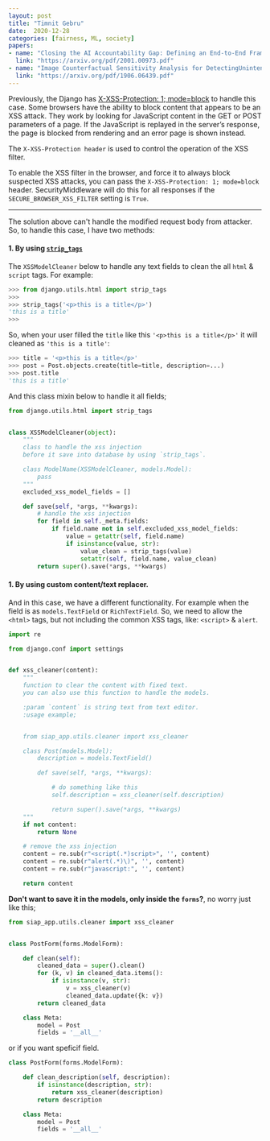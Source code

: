 ```yaml
---
layout: post
title: "Timnit Gebru"
date:  2020-12-28 
categories: [fairness, ML, society]
papers:
- name: "Closing the AI Accountability Gap: Defining an End-to-End Framework for Internal Algorithmic Auditing"
  link: "https://arxiv.org/pdf/2001.00973.pdf"
- name: "Image Counterfactual Sensitivity Analysis for DetectingUnintended Bias"
  link: "https://arxiv.org/pdf/1906.06439.pdf"
---
```


Previously, the Django has [X-XSS-Protection: 1; mode=block](https://docs.djangoproject.com/en/dev/ref/middleware/#x-xss-protection-1-mode-block) to handle this case. Some browsers have the ability to block content that appears to be an XSS attack. They work by looking for JavaScript content in the GET or POST parameters of a page. If the JavaScript is replayed in the server’s response, the page is blocked from rendering and an error page is shown instead.

The `X-XSS-Protection header` is used to control the operation of the XSS filter.

To enable the XSS filter in the browser, and force it to always block suspected XSS attacks, you can pass the `X-XSS-Protection: 1; mode=block` header. SecurityMiddleware will do this for all responses if the `SECURE_BROWSER_XSS_FILTER` setting is `True`.

----------------

The solution above can't handle the modified request body from attacker. So, to handle this case, I have two methods:

#### 1. By using [`strip_tags`](https://docs.djangoproject.com/en/dev/ref/utils/#django.utils.html.strip_tags)

The `XSSModelCleaner` below to handle any text fields to clean the all `html` & `script` tags. For example:

```python
>>> from django.utils.html import strip_tags
>>>
>>> strip_tags('<p>this is a title</p>')
'this is a title'
>>>
```

So, when your user filled the `title` like this `'<p>this is a title</p>'` it will cleaned as `'this is a title'`:

```python
>>> title = '<p>this is a title</p>'
>>> post = Post.objects.create(title=title, description=...)
>>> post.title
'this is a title'
```

And this class mixin below to handle it all fields;

```python
from django.utils.html import strip_tags


class XSSModelCleaner(object):
    """
    class to handle the xss injection
    before it save into database by using `strip_tags`.

    class ModelName(XSSModelCleaner, models.Model):
        pass
    """
    excluded_xss_model_fields = []

    def save(self, *args, **kwargs):
        # handle the xss injection
        for field in self._meta.fields:
            if field.name not in self.excluded_xss_model_fields:
                value = getattr(self, field.name)
                if isinstance(value, str):
                    value_clean = strip_tags(value)
                    setattr(self, field.name, value_clean)
        return super().save(*args, **kwargs)
```


#### 1. By using custom content/text replacer.

And in this case, we have a different functionality. For example when the field is as `models.TextField` or `RichTextField`.
So, we need to allow the `<html>` tags, but not including the common XSS tags, like: `<script>` & `alert`.

```python
import re

from django.conf import settings


def xss_cleaner(content):
    """
    function to clear the content with fixed text.
    you can also use this function to handle the models.

    :param `content` is string text from text editor.
    :usage example;


    from siap_app.utils.cleaner import xss_cleaner

    class Post(models.Model):
        description = models.TextField()

        def save(self, *args, **kwargs):

            # do something like this
            self.description = xss_cleaner(self.description)

            return super().save(*args, **kwargs)
    """
    if not content:
        return None

    # remove the xss injection
    content = re.sub(r"<script(.*)script>", '', content)
    content = re.sub(r"alert(.*)\)", '', content)
    content = re.sub(r"javascript:", '', content)

    return content
```


**Don't want to save it in the models, only inside the `forms`?**, no worry just like this;


```python
from siap_app.utils.cleaner import xss_cleaner


class PostForm(forms.ModelForm):

    def clean(self):
        cleaned_data = super().clean()
        for (k, v) in cleaned_data.items():
            if isinstance(v, str):
                v = xss_cleaner(v)
                cleaned_data.update({k: v})
        return cleaned_data

    class Meta:
        model = Post
        fields = '__all__'
```

or if you want speficif field.


```python
class PostForm(forms.ModelForm):

    def clean_description(self, description):
        if isinstance(description, str):
            return xss_cleaner(description)
        return description

    class Meta:
        model = Post
        fields = '__all__'
```
